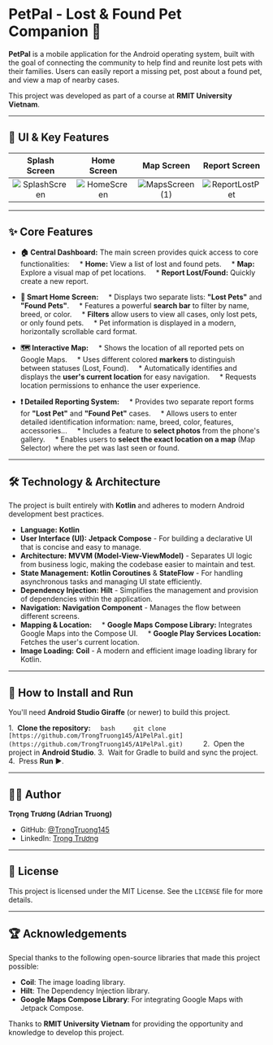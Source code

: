 # PetPal - Lost & Found Pet Companion 🐾

**PetPal** is a mobile application for the Android operating system, built with the goal of connecting the community to help find and reunite lost pets with their families. Users can easily report a missing pet, post about a found pet, and view a map of nearby cases.

This project was developed as part of a course at **RMIT University Vietnam**.

---
## 📸 UI & Key Features

| Splash Screen | Home Screen | Map Screen | Report Screen |
| :---: |:---:|:---:|:---:|
| ![SplashScreen](https://github.com/user-attachments/assets/5201ff0f-506c-455f-a06c-d15701050ecc)|![HomeScreen](https://github.com/user-attachments/assets/a107762b-f33e-4595-9c60-964de037213e)|![MapsScreen (1)](https://github.com/user-attachments/assets/b133264e-975e-40aa-ae92-0cd74363250a)|![ReportLostPet](https://github.com/user-attachments/assets/92e80546-8594-429f-87ba-7956d1855b5f)|

---
## ✨ Core Features

* **🏠 Central Dashboard:** The main screen provides quick access to core functionalities:
    * **Home:** View a list of lost and found pets.
    * **Map:** Explore a visual map of pet locations.
    * **Report Lost/Found:** Quickly create a new report.

* **🐾 Smart Home Screen:**
    * Displays two separate lists: **"Lost Pets"** and **"Found Pets"**.
    * Features a powerful **search bar** to filter by name, breed, or color.
    * **Filters** allow users to view all cases, only lost pets, or only found pets.
    * Pet information is displayed in a modern, horizontally scrollable card format.

* **🗺️ Interactive Map:**
    * Shows the location of all reported pets on Google Maps.
    * Uses different colored **markers** to distinguish between statuses (Lost, Found).
    * Automatically identifies and displays the **user's current location** for easy navigation.
    * Requests location permissions to enhance the user experience.

* **❗ Detailed Reporting System:**
    * Provides two separate report forms for **"Lost Pet"** and **"Found Pet"** cases.
    * Allows users to enter detailed identification information: name, breed, color, features, accessories...
    * Includes a feature to **select photos** from the phone's gallery.
    * Enables users to **select the exact location on a map** (Map Selector) where the pet was last seen or found.

---
## 🛠️ Technology & Architecture

The project is built entirely with **Kotlin** and adheres to modern Android development best practices.

* **Language:** **Kotlin**
* **User Interface (UI):** **Jetpack Compose** - For building a declarative UI that is concise and easy to manage.
* **Architecture:** **MVVM (Model-View-ViewModel)** - Separates UI logic from business logic, making the codebase easier to maintain and test.
* **State Management:** **Kotlin Coroutines** & **StateFlow** - For handling asynchronous tasks and managing UI state efficiently.
* **Dependency Injection:** **Hilt** - Simplifies the management and provision of dependencies within the application.
* **Navigation:** **Navigation Component** - Manages the flow between different screens.
* **Mapping & Location:**
    * **Google Maps Compose Library:** Integrates Google Maps into the Compose UI.
    * **Google Play Services Location:** Fetches the user's current location.
* **Image Loading:** **Coil** - A modern and efficient image loading library for Kotlin.

---
## 🚀 How to Install and Run

You'll need **Android Studio Giraffe** (or newer) to build this project.

1.  **Clone the repository:**
    ```bash
    git clone [https://github.com/TrongTruong145/A1PelPal.git](https://github.com/TrongTruong145/A1PelPal.git)
    ```
2.  Open the project in **Android Studio**.
3.  Wait for Gradle to build and sync the project.
4.  Press **Run** ▶️.

---
## 👨‍💻 Author

**Trọng Trương (Adrian Truong)**

* GitHub: [@TrongTruong145](https://github.com/TrongTruong145)
* LinkedIn: [Trọng Trương](https://www.linkedin.com/in/trong-truong-555704220/)

---
## 📄 License

This project is licensed under the MIT License. See the `LICENSE` file for more details.

---
## 🏆 Acknowledgements

Special thanks to the following open-source libraries that made this project possible:

* **Coil**: The image loading library.
* **Hilt**: The Dependency Injection library.
* **Google Maps Compose Library**: For integrating Google Maps with Jetpack Compose.

Thanks to **RMIT University Vietnam** for providing the opportunity and knowledge to develop this project.
